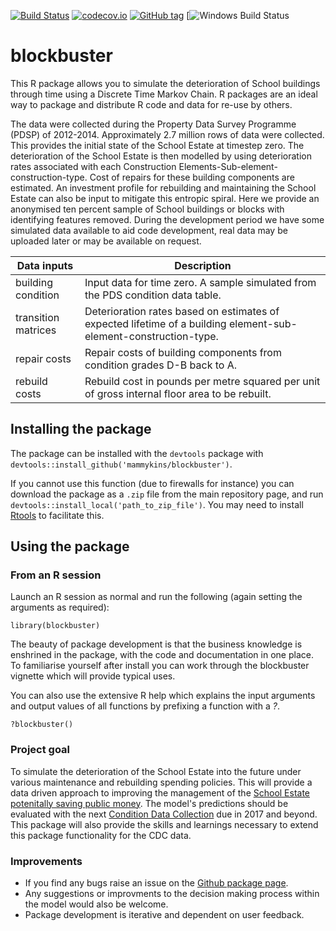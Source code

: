 
[![Build Status](https://travis-ci.com/mammykins/blockbuster.svg?token=sGXpJU3xjdpxsRrMLhKy&branch=master)](https://travis-ci.com/mammykins/blockbuster)
[![codecov.io](http://codecov.io/github/mammykins/blockbuster/coverage.svg?branch=master)](http://codecov.io/github/mammykins/blockbuster?branch=master)
[![GitHub tag](https://img.shields.io/github/tag/mammykins/blockbuster.svg)]()
[![Windows Build Status](https://ci.appveyor.com/api/projects/status/github/mammykins/blockbuster?branch=master&svg=true)

# blockbuster

This R package allows you to simulate the deterioration of School buildings through time using a Discrete Time Markov Chain. R packages are an ideal way to package and distribute R code and data for re-use by others.  

The data were collected during the Property Data Survey Programme (PDSP) of 2012-2014. Approximately 2.7 million rows of data were collected. This provides the initial state of the School Estate at timestep zero. The deterioration of the School Estate is then modelled by using deterioration rates associated with each Construction Elements-Sub-element-construction-type. Cost of repairs for these building components are estimated. An investment profile for rebuilding and maintaining the School Estate can also be input to mitigate this entropic spiral. Here we provide an anonymised ten percent sample of School buildings or blocks with identifying features removed. During the development period we have some simulated data available to aid code development, real data may be uploaded later or may be available on request.

|Data inputs|Description|
|---|---|
|building condition|Input data for time zero. A sample simulated from the PDS condition data table.|
|transition matrices|Deterioration rates based on estimates of expected lifetime of a building element-sub-element-construction-type.|
|repair costs|Repair costs of building components from condition grades D-B back to A.|
|rebuild costs|Rebuild cost in pounds per metre squared per unit of gross internal floor area to be rebuilt.|

## Installing the package

The package can be installed with the `devtools` package with `devtools::install_github('mammykins/blockbuster')`.

If you cannot use this function (due to firewalls for instance) you can download the package as a `.zip` file from the main repository page, and run `devtools::install_local('path_to_zip_file')`. You may need to install [Rtools](https://cran.r-project.org/bin/windows/Rtools/) to facilitate this.

## Using the package

### From an R session

Launch an R session as normal and run the following (again setting the arguments as required):

```
library(blockbuster)
```
The beauty of package development is that the business knowledge is enshrined in the package, with the code and documentation in one place. To familiarise yourself after install you can work through the blockbuster vignette which will provide typical uses.  

You can also use the extensive R help which explains the input arguments and output values of all functions by prefixing a function with a *?*.

```
?blockbuster()
```
### Project goal

To simulate the deterioration of the School Estate into the future under various maintenance and rebuilding spending policies. This will provide a data driven approach to improving the management of the [School Estate potenitally saving public money](https://www.nao.org.uk/report/capital-funding-for-schools/). The model's predictions should be evaluated with the next [Condition Data Collection](https://www.gov.uk/guidance/condition-data-collection-programme-information-and-guidance) due in 2017 and beyond. This package will also provide the skills and learnings necessary to extend this package functionality for the CDC data.  

### Improvements

* If you find any bugs raise an issue on the [Github package page](https://github.com/mammykins/blockbuster).
* Any suggestions or improvments to the decision making process within the model would also be welcome.
* Package development is iterative and dependent on user feedback.

